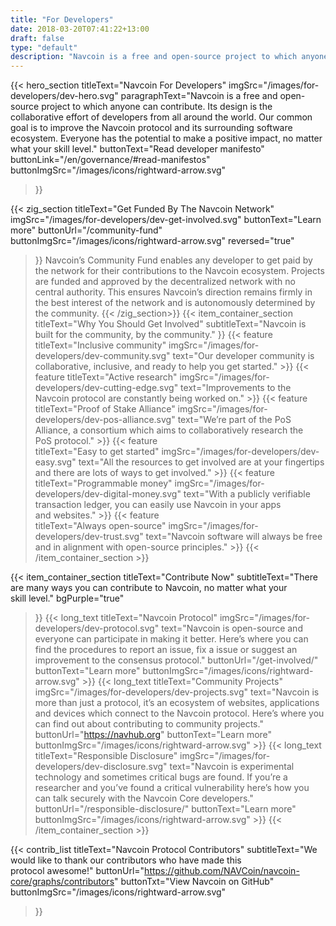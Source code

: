 ```yaml
---
title: "For Developers"
date: 2018-03-20T07:41:22+13:00
draft: false
type: "default"
description: "Navcoin is a free and open-source project to which anyone can contribute. Its design is the collaborative effort of developers from all around the world."
---
```

<script src="https://ajax.googleapis.com/ajax/libs/jquery/3.3.1/jquery.min.js"></script>
{{< hero_section
titleText="Navcoin For Developers"
imgSrc="/images/for-developers/dev-hero.svg"
paragraphText="Navcoin is a free and open-source project to which anyone can contribute. Its design is the collaborative effort of developers from all around the world. Our common goal is to improve the Navcoin protocol and its surrounding software ecosystem. Everyone has the potential to make a positive impact, no matter what your skill&nbsp;level."
buttonText="Read developer manifesto"
buttonLink="/en/governance/#read-manifestos"
buttonImgSrc="/images/icons/rightward-arrow.svg"
>}}

{{< zig_section
titleText="Get Funded By The Navcoin&nbsp;Network"
imgSrc="/images/for-developers/dev-get-involved.svg"
buttonText="Learn more"
buttonUrl="/community-fund"
buttonImgSrc="/images/icons/rightward-arrow.svg"
reversed="true"
>}}
Navcoin’s Community Fund enables any developer to get paid by the network for their contributions to the Navcoin ecosystem. Projects are funded and approved by the decentralized network with no central authority. This ensures Navcoin’s direction remains firmly in the best interest of the network and is autonomously determined by the&nbsp;community.
{{< /zig_section>}}
{{< item_container_section 
    titleText="Why You Should Get Involved"
    subtitleText="Navcoin is built for the community, by the community."
>}}
    {{< feature 
        titleText="Inclusive community"
        imgSrc="/images/for-developers/dev-community.svg"
        text="Our developer community is collaborative, inclusive, and ready to help you get&nbsp;started."
    >}}
    {{< feature 
        titleText="Active research"
        imgSrc="/images/for-developers/dev-cutting-edge.svg"
        text="Improvements to the Navcoin protocol are constantly being worked&nbsp;on."
    >}}
    {{< feature                 
        titleText="Proof of Stake Alliance"
        imgSrc="/images/for-developers/dev-pos-alliance.svg"
        text="We’re part of the PoS Alliance, a consortium which aims to collaboratively research the PoS&nbsp;protocol."
    >}}
    {{< feature                 
        titleText="Easy to get started"
        imgSrc="/images/for-developers/dev-easy.svg"
        text="All the resources to get involved are at your fingertips and there are lots of ways to get&nbsp;involved."
    >}}
    {{< feature                 
        titleText="Programmable money"
        imgSrc="/images/for-developers/dev-digital-money.svg"
        text="With a publicly verifiable transaction ledger, you can easily use Navcoin in your apps and&nbsp;websites."
    >}}
    {{< feature                 
        titleText="Always open-source"
        imgSrc="/images/for-developers/dev-trust.svg"
        text="Navcoin software will always be free and in alignment with open-source&nbsp;principles."
    >}}
{{< /item_container_section >}}

{{< item_container_section 
    titleText="Contribute Now"
    subtitleText="There are many ways you can contribute to Navcoin, no matter what your skill&nbsp;level."
    bgPurple="true"
>}}
    {{< long_text 
        titleText="Navcoin Protocol"
        imgSrc="/images/for-developers/dev-protocol.svg"
        text="Navcoin is open-source and everyone can participate in making it better. Here’s where you can find the procedures to report an issue, fix a issue or suggest an improvement to the consensus&nbsp;protocol."
        buttonUrl="/get-involved/"
        buttonText="Learn more"
        buttonImgSrc="/images/icons/rightward-arrow.svg"
    >}}
    {{< long_text 
        titleText="Community Projects"
        imgSrc="/images/for-developers/dev-projects.svg"
        text="Navcoin is more than just a protocol, it’s an ecosystem of websites, applications and devices which connect to the Navcoin protocol. Here’s where you can find out about contributing to community&nbsp;projects."
        buttonUrl="https://navhub.org"
        buttonText="Learn more"
        buttonImgSrc="/images/icons/rightward-arrow.svg"
    >}}
    {{< long_text 
        titleText="Responsible Disclosure"
        imgSrc="/images/for-developers/dev-disclosure.svg"
        text="Navcoin is experimental technology and sometimes critical bugs are found. If you’re a researcher and you’ve found a critical vulnerability here’s how you can talk securely with the Navcoin Core&nbsp;developers."
        buttonUrl="/responsible-disclosure/"
        buttonText="Learn more"
        buttonImgSrc="/images/icons/rightward-arrow.svg"
    >}}
{{< /item_container_section >}}

{{< contrib_list
    titleText="Navcoin Protocol Contributors"
    subtitleText="We would like to thank our contributors who have made this protocol&nbsp;awesome!"
    buttonUrl="https://github.com/NAVCoin/navcoin-core/graphs/contributors"
    buttonTxt="View Navcoin on GitHub"
    buttonImgSrc="/images/icons/rightward-arrow.svg"
>}}
<script>
$("a[href^='#']").click(function(e) {
	e.preventDefault();
	
	var position = $($(this).attr("href")).offset().top;

	$("body, html").animate({
		scrollTop: position
	} /* speed */ );
});
</script>